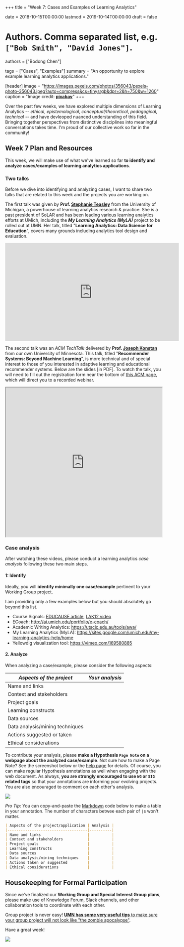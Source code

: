 +++
title = "Week 7: Cases and Examples of Learning Analytics"

date = 2018-10-15T00:00:00
lastmod = 2019-10-14T00:00:00
draft = false

# Authors. Comma separated list, e.g. `["Bob Smith", "David Jones"]`.
authors = ["Bodong Chen"]

tags = ["Cases", "Examples"]
summary = "An opportunity to explore example learning analytics applications."

[header]
image = "https://images.pexels.com/photos/356043/pexels-photo-356043.jpeg?auto=compress&cs=tinysrgb&dpr=2&h=750&w=1260"
caption = "Image credit: [**pixabay**](https://www.pexels.com/photo/black-and-white-blackboard-business-chalkboard-356043/)"
+++

Over the past few weeks, we have explored multiple dimensions of Learning Analytics -- *ethical*, *epistemological*, *conceptual/theoretical*, *pedagogical*, *technical* -- and have devleoped nuanced understanding of this field.  Bringing together perspectives from distinctive disciplines into meaningful conversations takes time. I'm proud of our collective work so far in the community!

## Week 7 Plan and Resources

This week, we will make use of what we've learned so far **to identify and analyze cases/examples of learning analytics applications**. 

### Two talks

Before we dive into identifying and analyzing cases, I want to share two talks that are related to this week and the projects you are working on. 

The first talk was given by **Prof. [Stephanie Teasley](https://www.si.umich.edu/people/stephanie-teasley)** from the University of Michigan, a powerhouse of learning analytics research & practice. She is a past president of SoLAR and has been leading various learning analytics efforts at UMich, including the __*My Learning Analytics (MyLA)*__ project to be rolled out at UMN. Her talk, titled "**Learning Analytics: Data Science for Education**", covers many grounds including analytics tool design and evaluation. 

<iframe width="560" height="315" src="https://www.youtube.com/embed/w3u_Cv7bUHU" frameborder="0" allow="accelerometer; autoplay; encrypted-media; gyroscope; picture-in-picture" allowfullscreen></iframe>

The second talk was an *ACM TechTalk* delivered by **Prof. [Joseph Konstan](http://konstan.umn.edu/)** from our own University of Minnesota. This talk, titled "**Recommender Systems: Beyond Machine Learning**", is more technical and of special interest to those of you interested in adaptive learning and educational recommender systems. Below are the slides [in PDF]. To watch the talk, you will need to fill out the registration form near the bottom of [this ACM page](https://event.on24.com/eventRegistration/EventLobbyServlet?target=reg20.jsp&referrer=&eventid=2087659&sessionid=1&key=0321266D048A6229BB85D34C4BB1FC66&regTag=&sourcepage=register), which will direct you to a recorded webinar. 

<iframe src="https://on24static.akamaized.net/event/20/87/65/9/rt/1/documents/resourceList1554302303966/recommendersystemsbeyondmlslides1570559476436.pdf" width="100%" height="480px">
</iframe>

### Case analysis

After watching these videos, please conduct a learning analytics *case analysis* following these two main steps. 

#### 1: Identify

Ideally, you will **identify minimally one case/example** pertinent to your Working Group project. 

I am providing only a few examples below but you should absolutely go beyond this list. 

- Course Signals: [EDUCAUSE article](https://er.educause.edu/articles/2010/3/signals-applying-academic-analytics), [LAK12 video](https://www.youtube.com/watch?v=kURsmrkdS04)
- ECoach: http://ai.umich.edu/portfolio/e-coach/
- Academic Writing Analytics: https://utscic.edu.au/tools/awa/
- My Learning Analytics (MyLA): https://sites.google.com/umich.edu/my-learning-analytics-help/home
- Yellowdig visualization tool: https://vimeo.com/169580885

#### 2. Analyze

When analyzing a case/example, please consider the following aspects:

| *Aspects of the project*           | *Your analysis* |
|------------------------------------|----------|
| Name and links                     |          |
| Context and stakeholders           |          |
| Project goals                      |          |
| Learning constructs                |          |
| Data sources                       |          |
| Data analysis/mining techniques    |          |
| Actions suggested or taken         |          |
| Ethical considerations             |          |

To contribute your analysis, please **make a Hypothesis `Page Note` on a webpage about the analyzed case/example**. Not sure how to make a Page Note? See the screenshot below or the [help page](https://web.hypothes.is/help/quick-start-guide/) for details. Of course, you can make regular Hypothesis annotations as well when engaging with the web document. As always, **you are strongly encouraged to use `WG` or `SIG` related tags** so that your annotations are informing your evolving projects. You are also encouraged to comment on each other's analysis.

![](https://d242fdlp0qlcia.cloudfront.net/uploads/2018/03/05122242/new_page_note.png)


*Pro Tip*: You can copy-and-paste the [Markdown](https://en.wikipedia.org/wiki/Markdown) code below to make a table in your annotation. The number of characters betwee each pair of `|`s won't matter.

```markdown
| Aspects of the project/application | Analysis |
|------------------------------------|----------|
| Name and links                     |          |
| Context and stakeholders           |          |
| Project goals                      |          |
| Learning constructs                |          |
| Data sources                       |          |
| Data analysis/mining techniques    |          |
| Actions taken or suggested         |          |
| Ethical considerations             |          |
```



## Housekeeping for Formal Participation

Since we've finalized our **Working Group and Special Interest Group plans**, please make use of Knowledge Forum, Slack channels, and other collaboration tools to coordinate with each other. 

Group project is never easy! [**UMN has some very useful tips** to make sure your group project will not look like "the zombie apocalypse"](https://teamwork.umn.edu/). 

Have a great week!

![](https://media.giphy.com/media/Y8TIkyxj0F2KY/giphy.gif)